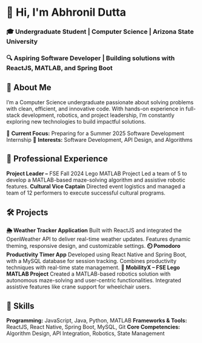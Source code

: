 # 👋 Hi, I'm Abhronil Dutta
### 🎓 Undergraduate Student | Computer Science | Arizona State University
### 🔍 Aspiring Software Developer | Building solutions with ReactJS, MATLAB, and Spring Boot

## 🚀 About Me
I’m a Computer Science undergraduate passionate about solving problems with clean, efficient, and innovative code. With hands-on experience in full-stack development, robotics, and project leadership, I’m constantly exploring new technologies to build impactful solutions.

🔹 **Current Focus:** Preparing for a Summer 2025 Software Development Internship
🔹 **Interests:** Software Development, API Design, and Algorithms

## 💼 Professional Experience
**Project Leader –** FSE Fall 2024 Lego MATLAB Project
Led a team of 5 to develop a MATLAB-based maze-solving algorithm and assistive robotic features.
**Cultural Vice Captain**
Directed event logistics and managed a team of 12 performers to execute successful cultural programs.

## 🛠️ Projects
**🌦️ Weather Tracker Application**
Built with ReactJS and integrated the OpenWeather API to deliver real-time weather updates.
Features dynamic theming, responsive design, and customizable settings.
**⏲️ Pomodoro Productivity Timer App**
Developed using React Native and Spring Boot, with a MySQL database for session tracking.
Combines productivity techniques with real-time state management.
**🤖 MobilityX – FSE Lego MATLAB Project**
Created a MATLAB-based robotics solution with autonomous maze-solving and user-centric functionalities.
Integrated assistive features like crane support for wheelchair users.

## 🧰 Skills
**Programming:** JavaScript, Java, Python, MATLAB
**Frameworks & Tools:** ReactJS, React Native, Spring Boot, MySQL, Git
**Core Competencies:** Algorithm Design, API Integration, Robotics, State Management
